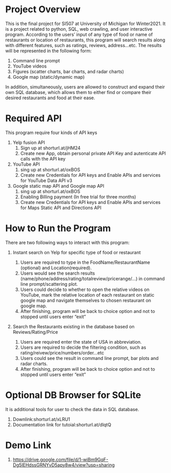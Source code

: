 # Project Overview
  This is the final project for SI507 at University of Michigan for Winter2021. It is a project related to python, SQL, web crawling, and user interactive program. According to the users’ input of any type of food or name of restaurants or location of restaurants, this program will search results along with different features, such as ratings, reviews, address…etc. The results will be represented in the following form:
  1. Command line prompt
  2. YouTube videos
  3. Figures (scatter charts, bar charts, and radar charts)
  4. Google map (static/dynamic map)

In addition, simultaneously, users are allowed to construct and expand their own SQL database, which allows them to either find or compare their desired restaurants and food at their ease.

# Required API
  This program require four kinds of API keys
   1. Yelp fusion API
      1. Sign up at shorturl.at/jHM24  
      2. Create new App, obtain personal private API Key and autenticate API calls with the API key
   2. YouTube API
      1. sing up at shorturl.at/oxBOS
      2. Create new Credentials for API keys and Enable APIs and services for YouTube Data API v3
   3. Google static map API and Google map API
      1. sing up at shorturl.at/oxBOS
      2. Enabling Billing payment (In free trial for three months)
      3. Create new Credentials for API keys and Enable APIs and services for Maps Static API and 
         Directions API
         

# How to Run the Program
  There are two following ways to interact with this program:
  1. Instant search on Yelp for specific type of food or restaurant
      1. Users are required to type in the FoodName/RestaurantName (optional) and Location(required).
      2. Users would see the search results (name/phone/address/rating/totalreview/pricerange/...) in command line prompt/scattering  plot.
      3. Users could decide to whether to open the relative videos on YouTube, mark the relative location of each restaurant
         on static google map and navigate themselves to chosen restaurant on google map.
      4. After finishing, program will be back to choice option and not to stopped until users enter “exit”
     
  2. Search the Restaurants existing in the database based on Reviews/Rating/Price
      1. Users are required enter the state of USA in abbreviation.
      2. Users are required to decide the filtering condition, such as rating/reivew/price/numbers/order...etc
      3. Users could see the result in command line prompt, bar plots and radar charts.
      4. After finishing, program will be back to choice option and not to stopped until users enter “exit”
  
# Optional DB Browser for SQLite
  It is additional tools for user to check the data in SQL database.
  1. Downlink:shorturl.at/xLRU1
  2. Documentation link for tutoial:shorturl.at/dlqtQ

#	Demo Link
   1. https://drive.google.com/file/d/1-wiBm9GqF-Dg5IEHdssGRNYvD5apy8w4/view?usp=sharing





